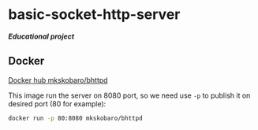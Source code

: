 # basic-socket-http-server
***Educational project***


## Docker
[Docker hub mkskobaro/bhttpd](https://hub.docker.com/r/mkskobaro/bhttpd "mkskobaro/bhttpd docker image")

This image run the server on 8080 port, so we need use `-p` to publish it on desired port (80 for example):
```bash
docker run -p 80:8080 mkskobaro/bhttpd
```
